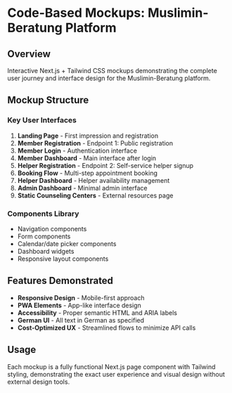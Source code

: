 # Code-Based Mockups: Muslimin-Beratung Platform

## Overview
Interactive Next.js + Tailwind CSS mockups demonstrating the complete user journey and interface design for the Muslimin-Beratung platform.

## Mockup Structure

### Key User Interfaces
1. **Landing Page** - First impression and registration
2. **Member Registration** - Endpoint 1: Public registration
3. **Member Login** - Authentication interface
4. **Member Dashboard** - Main interface after login
5. **Helper Registration** - Endpoint 2: Self-service helper signup
6. **Booking Flow** - Multi-step appointment booking
7. **Helper Dashboard** - Helper availability management
8. **Admin Dashboard** - Minimal admin interface
9. **Static Counseling Centers** - External resources page

### Components Library
- Navigation components
- Form components
- Calendar/date picker components
- Dashboard widgets
- Responsive layout components

## Features Demonstrated
- **Responsive Design** - Mobile-first approach
- **PWA Elements** - App-like interface design
- **Accessibility** - Proper semantic HTML and ARIA labels
- **German UI** - All text in German as specified
- **Cost-Optimized UX** - Streamlined flows to minimize API calls

## Usage
Each mockup is a fully functional Next.js page component with Tailwind styling, demonstrating the exact user experience and visual design without external design tools.
